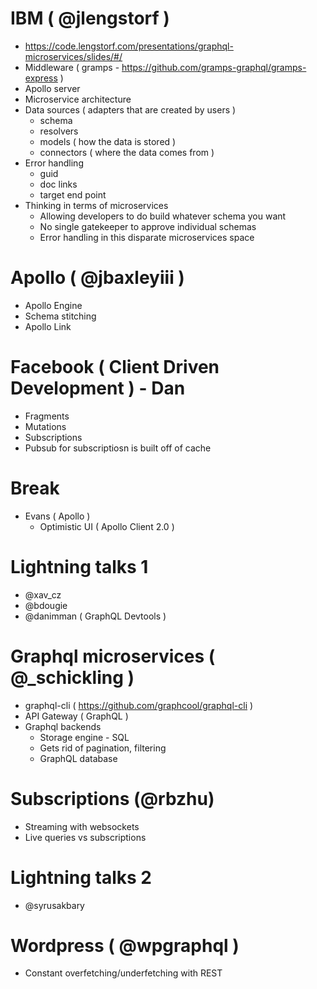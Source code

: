 # IBM ( @jlengstorf )

- https://code.lengstorf.com/presentations/graphql-microservices/slides/#/
- Middleware ( gramps - https://github.com/gramps-graphql/gramps-express )
- Apollo server
- Microservice architecture
- Data sources ( adapters that are created by users )
  - schema
  - resolvers
  - models ( how the data is stored )
  - connectors ( where the data comes from )
- Error handling
  - guid
  - doc links
  - target end point
- Thinking in terms of microservices
  - Allowing developers to do build whatever schema you want
  - No single gatekeeper to approve individual schemas
  - Error handling in this disparate microservices space

# Apollo ( @jbaxleyiii )
- Apollo Engine
- Schema stitching
- Apollo Link

# Facebook ( Client Driven Development ) - Dan
- Fragments
- Mutations
- Subscriptions
- Pubsub for subscriptiosn is built off of cache

# Break
- Evans ( Apollo )
  - Optimistic UI ( Apollo Client 2.0 )

# Lightning talks 1
- @xav_cz
- @bdougie
- @danimman ( GraphQL Devtools )

# Graphql microservices ( @_schickling )
- graphql-cli ( https://github.com/graphcool/graphql-cli )
- API Gateway ( GraphQL )
- Graphql backends
  - Storage engine - SQL
  - Gets rid of pagination, filtering
  - GraphQL database

# Subscriptions (@rbzhu)
- Streaming with websockets
- Live queries vs subscriptions

# Lightning talks 2
-  @syrusakbary

# Wordpress ( @wpgraphql )
 - Constant overfetching/underfetching with REST
